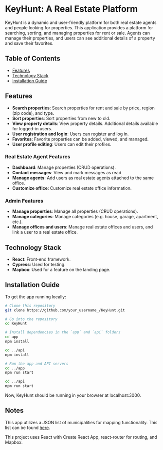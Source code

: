 # KeyHunt: A Real Estate Platform

KeyHunt is a dynamic and user-friendly platform for both real estate agents and people looking for properties. This application provides a platform for searching, sorting, and managing properties for rent or sale. Agents can manage their properties, and users can see additional details of a property and save their favorites. 

## Table of Contents

- [Features](#features)
- [Technology Stack](#technology-stack)
- [Installation Guide](#installation-guide)

## Features

- **Search properties**: Search properties for rent and sale by price, region (zip code), and type.
- **Sort properties**: Sort properties from new to old.
- **View property details**: View property details. Additional details available for logged-in users.
- **User registration and login**: Users can register and log in.
- **Favorites**: Favorite properties can be added, viewed, and managed.
- **User profile editing**: Users can edit their profiles.

### Real Estate Agent Features

- **Dashboard**: Manage properties (CRUD operations).
- **Contact messages**: View and mark messages as read.
- **Manage agents**: Add users as real estate agents attached to the same office.
- **Customize office**: Customize real estate office information.

### Admin Features

- **Manage properties**: Manage all properties (CRUD operations).
- **Manage categories**: Manage categories (e.g. house, garage, apartment, etc.).
- **Manage offices and users**: Manage real estate offices and users, and link a user to a real estate office.

## Technology Stack

- **React**: Front-end framework.
- **Cypress**: Used for testing.
- **Mapbox**: Used for a feature on the landing page.

## Installation Guide

To get the app running locally:

```bash
# Clone this repository
git clone https://github.com/your_username_/KeyHunt.git

# Go into the repository
cd KeyHunt

# Install dependencies in the `app` and `api` folders
cd app
npm install

cd ../api
npm install

# Run the app and API servers
cd ../app
npm run start

cd ../api
npm run start
```
Now, KeyHunt should be running in your browser at localhost:3000.
## Notes
This app utilizes a JSON list of municipalities for mapping functionality. This list can be found [here](https://raw.githubusercontent.com/jief/zipcode-belgium/master/zipcode-belgium.json).

This project uses React with Create React App, react-router for routing, and Mapbox.
